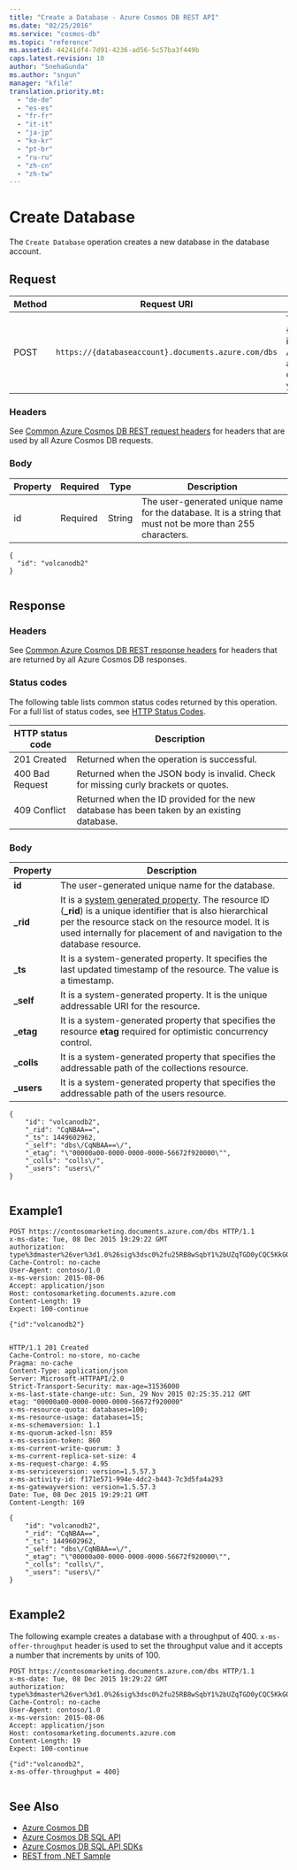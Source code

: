 ```yaml
---
title: "Create a Database - Azure Cosmos DB REST API"
ms.date: "02/25/2016"
ms.service: "cosmos-db"
ms.topic: "reference"
ms.assetid: 44241df4-7d91-4236-ad56-5c57ba3f449b
caps.latest.revision: 10
author: "SnehaGunda"
ms.author: "sngun"
manager: "kfile"
translation.priority.mt: 
  - "de-de"
  - "es-es"
  - "fr-fr"
  - "it-it"
  - "ja-jp"
  - "ko-kr"
  - "pt-br"
  - "ru-ru"
  - "zh-cn"
  - "zh-tw"
---
```

# Create Database
The `Create Database` operation creates a new database in the database account. 
  
## Request  
  
|Method|Request URI|Description|  
|-|-|-|  
|POST|`https://{databaseaccount}.documents.azure.com/dbs`|The {databaseaccount} is the name of the Azure Cosmos DB account you created under your subscription.|  
  
### Headers  
 See [Common Azure Cosmos DB REST request headers](common-cosmosdb-rest-request-headers.md) for headers that are used by all Azure Cosmos DB requests.  
  
### Body  
  
|Property|Required|Type|Description|  
|--------------|--------------|----------|-----------------|  
|id|Required|String|The user-generated unique name for the database. It is a string that must not be more than 255 characters.|  
  
```  
{  
  "id": "volcanodb2"  
}  
  
```  
  
## Response  
  
### Headers  
 See [Common Azure Cosmos DB REST response headers](common-cosmosdb-rest-response-headers.md) for headers that are returned by all Azure Cosmos DB responses.  
  
### Status codes  
 The following table lists common status codes returned by this operation. For a full list of status codes, see [HTTP Status Codes](http-status-codes-for-cosmosdb.md).  
  
|HTTP status code|Description|  
|----------------------|-----------------|  
|201 Created|Returned when the operation is successful.|  
|400 Bad Request|Returned when the JSON body is invalid. Check for missing curly brackets or quotes.|  
|409 Conflict|Returned when the ID provided for the new database has been taken by an existing database.|  
  
### Body  
  
|Property|Description|  
|--------------|-----------------|  
|**id**|The user-generated unique name for the database.|  
|**_rid**|It is a [system generated property](/azure/cosmos-db/stored-procedures-triggers-udfs). The resource ID (**_rid**) is a unique identifier that is also hierarchical per the resource stack on the resource model. It is used internally for placement of and navigation to the database resource.|  
|**_ts**|It is a system-generated property. It specifies the last updated timestamp of the resource. The value is a timestamp.|  
|**_self**|It is a system-generated property. It is the unique addressable URI for the resource.|  
|**_etag**|It is a system-generated property that specifies the resource **etag** required for optimistic concurrency control.|  
|**_colls**|It is a system-generated property that specifies the addressable path of the collections resource.|  
|**_users**|It is a system-generated property that specifies the addressable path of the users resource.|  
  
```  
{  
    "id": "volcanodb2",  
    "_rid": "CqNBAA==",  
    "_ts": 1449602962,  
    "_self": "dbs\/CqNBAA==\/",  
    "_etag": "\"00000a00-0000-0000-0000-56672f920000\"",  
    "_colls": "colls\/",  
    "_users": "users\/"  
}  
  
```  
  
## Example1
  
```  
POST https://contosomarketing.documents.azure.com/dbs HTTP/1.1  
x-ms-date: Tue, 08 Dec 2015 19:29:22 GMT  
authorization: type%3dmaster%26ver%3d1.0%26sig%3dsc0%2fu25RB8wSqbY1%2bUZqTGD0yCQC5KkGOAP%2bgnHFceQ%3d  
Cache-Control: no-cache  
User-Agent: contoso/1.0  
x-ms-version: 2015-08-06  
Accept: application/json  
Host: contosomarketing.documents.azure.com  
Content-Length: 19  
Expect: 100-continue  
  
{"id":"volcanodb2"}  
  
```  
  
```  
HTTP/1.1 201 Created  
Cache-Control: no-store, no-cache  
Pragma: no-cache  
Content-Type: application/json  
Server: Microsoft-HTTPAPI/2.0  
Strict-Transport-Security: max-age=31536000  
x-ms-last-state-change-utc: Sun, 29 Nov 2015 02:25:35.212 GMT  
etag: "00000a00-0000-0000-0000-56672f920000"  
x-ms-resource-quota: databases=100;  
x-ms-resource-usage: databases=15;  
x-ms-schemaversion: 1.1  
x-ms-quorum-acked-lsn: 859  
x-ms-session-token: 860  
x-ms-current-write-quorum: 3  
x-ms-current-replica-set-size: 4  
x-ms-request-charge: 4.95  
x-ms-serviceversion: version=1.5.57.3  
x-ms-activity-id: f171e571-994e-4dc2-b443-7c3d5fa4a293  
x-ms-gatewayversion: version=1.5.57.3  
Date: Tue, 08 Dec 2015 19:29:21 GMT  
Content-Length: 169  
  
{  
    "id": "volcanodb2",  
    "_rid": "CqNBAA==",  
    "_ts": 1449602962,  
    "_self": "dbs\/CqNBAA==\/",  
    "_etag": "\"00000a00-0000-0000-0000-56672f920000\"",  
    "_colls": "colls\/",  
    "_users": "users\/"  
}  
  
```  

## Example2

The following example creates a database with a throughput of 400. `x-ms-offer-throughput` header is used to set the throughput value and it accepts a number that increments by units of 100.

```  
POST https://contosomarketing.documents.azure.com/dbs HTTP/1.1  
x-ms-date: Tue, 08 Dec 2015 19:29:22 GMT  
authorization: type%3dmaster%26ver%3d1.0%26sig%3dsc0%2fu25RB8wSqbY1%2bUZqTGD0yCQC5KkGOAP%2bgnHFceQ%3d  
Cache-Control: no-cache  
User-Agent: contoso/1.0  
x-ms-version: 2015-08-06  
Accept: application/json  
Host: contosomarketing.documents.azure.com  
Content-Length: 19  
Expect: 100-continue  
  
{"id":"volcanodb2",
x-ms-offer-throughput = 400}  
  
```  

  
## See Also  
* [Azure Cosmos DB](https://docs.microsoft.com/azure/cosmos-db/introduction) 
* [Azure Cosmos DB SQL API](https://docs.microsoft.com/azure/cosmos-db/sql-api-introduction)   
* [Azure Cosmos DB SQL API SDKs](https://docs.microsoft.com/en-us/azure/cosmos-db/sql-api-sdk-dotnet)    
* [REST from .NET Sample](https://github.com/Azure/azure-documentdb-dotnet/tree/master/samples/rest-from-.net)  
  
  

